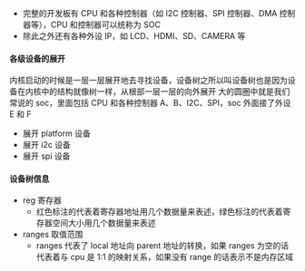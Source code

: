 - 完整的开发板有 CPU 和各种控制器（如 I2C 控制器、SPI 控制器、DMA 控制器等），CPU 和控制器可以统称为 SOC
- 除此之外还有各种外设 IP，如 LCD、HDMI、SD、CAMERA 等

#### 各级设备的展开
内核启动的时候是一层一层展开地去寻找设备，设备树之所以叫设备树也是因为设备在内核中的结构就像树一样，从根部一层一层的向外展开
大的圆圈中就是我们常说的 soc，里面包括 CPU 和各种控制器 A、B、I2C、SPI，soc 外面接了外设 E 和 F

- 展开 platform 设备
- 展开 i2c 设备
- 展开 spi 设备


#### 设备树信息
- reg 寄存器
  - 红色标注的代表着寄存器地址用几个数据量来表述，绿色标注的代表着寄存器空间大小用几个数据量来表述
- ranges 取值范围
  - ranges 代表了 local 地址向 parent 地址的转换，如果 ranges 为空的话代表着与 cpu 是 1:1 的映射关系，如果没有 range 的话表示不是内存区域

